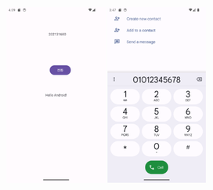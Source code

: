 <img src="src/Screenshot_20240311_131000.png" width="40%"></img>
<img src="src/Screenshot_20240311_124725.png" width="40%"></img>
